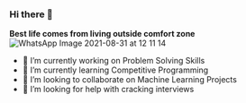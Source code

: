 ### Hi there 👋
**Best life comes from living outside comfort zone**
![WhatsApp Image 2021-08-31 at 12 11 14](https://user-images.githubusercontent.com/70308797/131455194-e7f551fe-005e-42a7-b307-107d850283ff.jpeg)

- 🔭 I’m currently working on Problem Solving Skills
- 🌱 I’m currently learning Competitive Programming 
- 👯 I’m looking to collaborate on Machine Learning Projects
- 🤔 I’m looking for help with cracking interviews
<!--
**ads-22/ads-22** is a ✨ _special_ ✨ repository because its `README.md` (this file) appears on your GitHub profile.

Here are some ideas to get you started:

- 🔭 I’m currently working on ...
- 🌱 I’m currently learning ...
- 👯 I’m looking to collaborate on ...
- 🤔 I’m looking for help with ...
- 💬 Ask me about ...
- 📫 How to reach me: ...
- 😄 Pronouns: ...
- ⚡ Fun fact: ...
-->
